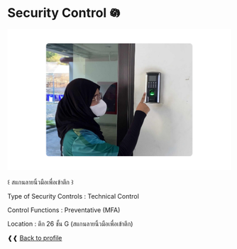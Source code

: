 # Security Control 𖡎   
![B.png](./img/secur_control.png) 

꒰ สแกนลายนิ้วมือเพื่อเข้าตึก ꒱

Type of Security Controls : Technical Control

Control Functions : Preventative (MFA)

Location : ตึก 26 ชั้น G (สแกนลายนิ้วมือเพื่อเข้าตึก)

 ❰❰ [Back to profile](readme.md)
